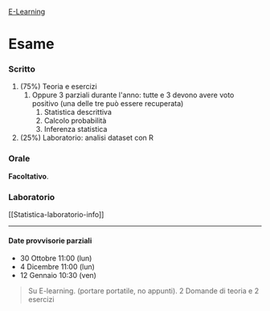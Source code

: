 [E-Learning](https://elearning.uniud.it/moodle/course/view.php?id=4925)

# Esame 

### Scritto
1. (75%) Teoria e esercizi
	1. Oppure 3 parziali durante l'anno: tutte e 3 devono avere voto positivo (una delle tre può essere recuperata)
		1. Statistica descrittiva
		2. Calcolo probabilità 
		3. Inferenza statistica 
2. (25%) Laboratorio: analisi dataset con R 
### Orale
**Facoltativo**.
### Laboratorio
[[Statistica-laboratorio-info]]

---
#### Date provvisorie parziali
- 30 Ottobre 11:00 (lun)
- 4 Dicembre 11:00 (lun)
- 12 Gennaio 10:30 (ven)

> Su E-learning. (portare portatile, no appunti). 2 Domande di teoria e 2 esercizi

